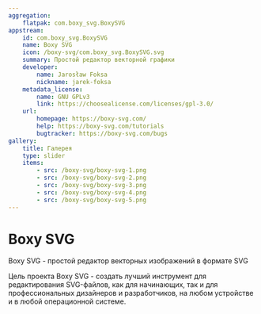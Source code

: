 ```yaml
---
aggregation:
    flatpak: com.boxy_svg.BoxySVG
appstream:
    id: com.boxy_svg.BoxySVG
    name: Boxy SVG
    icon: /boxy-svg/com.boxy_svg.BoxySVG.svg
    summary: Простой редактор векторной графики
    developer:
        name: Jarosław Foksa
        nickname: jarek-foksa
    metadata_license:
        name: GNU GPLv3
        link: https://choosealicense.com/licenses/gpl-3.0/
    url:
        homepage: https://boxy-svg.com/
        help: https://boxy-svg.com/tutorials
        bugtracker: https://boxy-svg.com/bugs
gallery:
    title: Галерея
    type: slider
    items:
        - src: /boxy-svg/boxy-svg-1.png
        - src: /boxy-svg/boxy-svg-2.png
        - src: /boxy-svg/boxy-svg-3.png
        - src: /boxy-svg/boxy-svg-4.png
        - src: /boxy-svg/boxy-svg-5.png
---
```


# Boxy SVG

Boxy SVG - простой редактор векторных изображений в формате SVG

Цель проекта Boxy SVG - создать лучший инструмент для редактирования SVG-файлов, как для начинающих, так и для профессиональных дизайнеров и разработчиков, на любом устройстве и в любой операционной системе.

<AGWGallery />

<!--@include: @apps/_parts/install/content-flatpak.md-->
